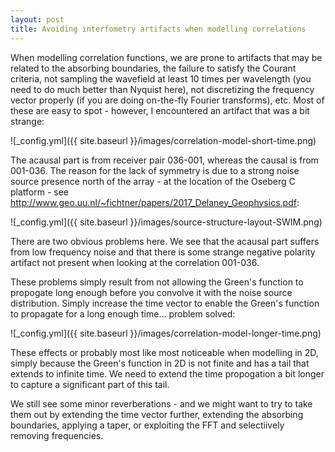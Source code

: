 ```yaml
---
layout: post
title: Avoiding interfometry artifacts when modelling correlations
---
```

When modelling correlation functions, we are prone to artifacts that may be related to the absorbing boundaries, the failure to satisfy the Courant criteria, not sampling the wavefield at least 10 times per wavelength (you need to do much better than Nyquist here), not discretizing the frequency vector properly (if you are doing on-the-fly Fourier transforms), etc. Most of these are easy to spot - however, I encountered an artifact that was a bit strange:

  ![_config.yml]({{ site.baseurl }}/images/correlation-model-short-time.png)

The acausal part is from receiver pair 036-001, whereas the causal is from 001-036. The reason for the lack of symmetry is due to a strong noise source presence north of the array - at the location of the Oseberg C platform - see http://www.geo.uu.nl/~fichtner/papers/2017_Delaney_Geophysics.pdf:

  ![_config.yml]({{ site.baseurl }}/images/source-structure-layout-SWIM.png)


There are two obvious problems here. We see that the acausal part suffers from low frequency noise and that there is some strange negative polarity artifact not present when looking at the correlation 001-036.

These problems simply result from not allowing the Green's function to propogate long enough before you convolve it with the noise source distribution. Simply increase the time vector to enable the Green's function to propagate for a long enough time... problem solved:

  ![_config.yml]({{ site.baseurl }}/images/correlation-model-longer-time.png)

These effects or probably most like most noticeable when modelling in 2D, simply because the Green's function in 2D is not finite and has a tail that extends to infinite time. We need to extend the time propogation a bit longer to capture a significant part of this tail.

We still see some minor reverberations - and we might want to try to take them out by extending the time vector further, extending the absorbing boundaries, applying a taper, or exploiting the FFT and selectiively removing frequencies.